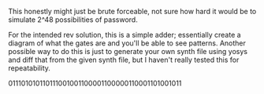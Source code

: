 This honestly might just be brute forceable, not sure how hard it would be to simulate 2^48 possibilities of password.

For the intended rev solution, this is a simple adder; essentially create a diagram of what the gates are and you'll be able to see patterns. Another possible way to do this is just to generate your own synth file using yosys and diff that from the given synth file, but I haven't really tested this for repeatability.

011101010110111001001100001100000110001101001011